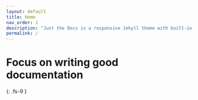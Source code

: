 ```yaml
---
layout: default
title: Home
nav_order: 1
description: "Just the Docs is a responsive Jekyll theme with built-in search that is easily customizable and hosted on GitHub Pages."
permalink: /
---
```


# Focus on writing good documentation
{: .fs-9 }

